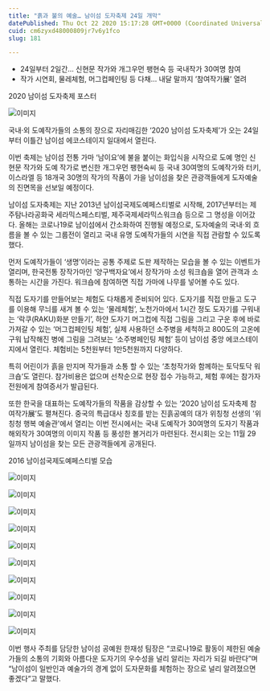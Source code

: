 ```yaml
---
title: "흙과 불의 예술… 남이섬 도자축제 24일 개막"
datePublished: Thu Oct 22 2020 15:17:28 GMT+0000 (Coordinated Universal Time)
cuid: cm6zyxd48000809jr7v6y1fco
slug: 181

---
```



- 24일부터 2일간… 신현문 작가와 개그우먼 팽현숙 등 국내작가 30여명 참여
- 작가 시연회, 물레체험, 머그컵페인팅 등 다채… 내달 말까지 ’참여작가展’ 열려

2020 남이섬 도자축제 포스터

![이미지](https://cdn.hashnode.com/res/hashnode/image/upload/v1739247253815/9c637b65-762f-4d86-99ec-44bf81506419.jpeg)

국내·외 도예작가들의 소통의 장으로 자리매김한 ‘2020 남이섬 도자축제’가 오는 24일부터 이틀간 남이섬 에코스테이지 일대에서 열린다.

이번 축제는 남이섬 전통 가마 ‘남이요’에 불을 붙이는 화입식을 시작으로 도예 명인 신현문 작가와 도예 작가로 변신한 개그우먼 팽현숙씨 등 국내 30여명의 도예작가와 터키, 이스라엘 등 18개국 30명의 작가의 작품이 가을 남이섬을 찾은 관광객들에게 도자예술의 진면목을 선보일 예정이다.

남이섬 도자축제는 지난 2013년 남이섬국제도예페스티벌로 시작해, 2017년부터는 제주탐나라공화국 세라믹스페스티벌, 제주국제세라믹스워크숍 등으로 그 명성을 이어갔다. 올해는 코로나19로 남이섬에서 간소화하여 진행될 예정으로, 도자예술의 국내·외 흐름을 볼 수 있는 그룹전이 열리고 국내 유명 도예작가들의 시연을 직접 관람할 수 있도록 했다.

먼저 도예작가들이 ‘생명’이라는 공통 주제로 도판 제작하는 모습을 볼 수 있는 이벤트가 열리며, 한국전통 장작가마인 ‘양구백자요’에서 장작가마 소성 워크숍을 열어 관객과 소통하는 시간을 가진다. 워크숍에 참여하면 직접 가마에 나무를 넣어볼 수도 있다.

직접 도자기를 만들어보는 체험도 다채롭게 준비되어 있다. 도자기를 직접 만들고 도구를 이용해 무늬를 새겨 볼 수 있는 ‘물레체험’, 노천가마에서 1시간 정도 도자기를 구워내는 ‘락쿠(RAKU)화분 만들기’, 하얀 도자기 머그컵에 직접 그림을 그리고 구운 후에 바로 가져갈 수 있는 ‘머그컵페인팅 체험’, 실제 사용하던 소주병을 세척하고 800도의 고온에 구워 납작해진 병에 그림을 그려보는 ‘소주병페인팅 체험’ 등이 남이섬 중앙 에코스테이지에서 열린다. 체험비는 5천원부터 1만5천원까지 다양하다.

특히 어린이가 흙을 만지며 작가들과 소통 할 수 있는 ‘초청작가와 함께하는 토닥토닥 워크숍‘도 열린다. 참가비용은 없으며 선착순으로 현장 접수 가능하고, 체험 후에는 참가자 전원에게 참여증서가 발급된다.

또한 한국을 대표하는 도예작가들의 작품을 감상할 수 있는 ‘2020 남이섬 도자축제 참여작가展’도 펼쳐진다. 중국의 특급대사 칭호를 받는 진흙공예의 대가 위칭청 선생의 '위칭청 행복 예술관'에서 열리는 이번 전시에서는 국내 도예작가 30여명의 도자기 작품과 해외작가 30여명의 이미지 작품 등 풍성한 볼거리가 마련된다. 전시회는 오는 11월 29일까지 남이섬을 찾는 모든 관광객들에게 공개된다.

2016 남이섬국제도예페스티벌 모습

![이미지](https://cdn.hashnode.com/res/hashnode/image/upload/v1739247256913/826c14a8-1b09-4d32-b224-1874b77688e7.jpeg)

![이미지](https://cdn.hashnode.com/res/hashnode/image/upload/v1739247259543/998123e4-9fe4-4741-8828-361c27307511.jpeg)

![이미지](https://cdn.hashnode.com/res/hashnode/image/upload/v1739247262209/7dd84822-d72b-4d9b-9b5e-2fd7541fc085.jpeg)

![이미지](https://cdn.hashnode.com/res/hashnode/image/upload/v1739247265200/996823af-0132-472e-aee3-3696e80b88d9.jpeg)

![이미지](https://cdn.hashnode.com/res/hashnode/image/upload/v1739247268043/b2112165-f9a1-4b7e-acc5-6981519fde29.jpeg)

![이미지](https://cdn.hashnode.com/res/hashnode/image/upload/v1739247271186/c6cd4db4-a47c-4a28-84af-13b8ff0b81ba.jpeg)

![이미지](https://cdn.hashnode.com/res/hashnode/image/upload/v1739247273654/df8dc068-6d3c-47a6-9ad6-bb21a9db8249.jpeg)

![이미지](https://cdn.hashnode.com/res/hashnode/image/upload/v1739247276276/db8357bf-c525-42c8-a484-f2563f43c91c.jpeg)

![이미지](https://cdn.hashnode.com/res/hashnode/image/upload/v1739247278745/25ccf001-cece-4e3f-98b8-aefa944b51a6.jpeg)

![이미지](https://cdn.hashnode.com/res/hashnode/image/upload/v1739247281503/7c1bc072-e664-4b01-9177-05cae64b2cc6.jpeg)

이번 행사 주최를 담당한 남이섬 공예원 한재성 팀장은 “코로나19로 활동이 제한된 예술가들의 소통의 기회와 아름다운 도자기의 우수성을 널리 알리는 자리가 되길 바란다”며 “남이섬이 일반인과 예술가의 경계 없이 도자문화를 체험하는 장으로 널리 알려졌으면 좋겠다”고 말했다.